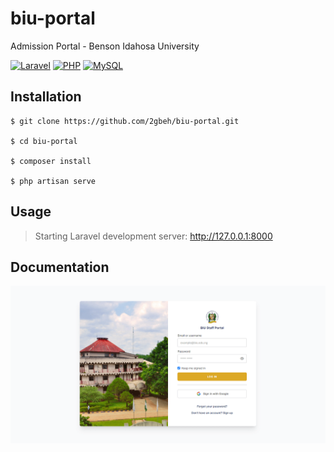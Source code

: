 # biu-portal

Admission Portal - Benson Idahosa University

[![Laravel](https://img.shields.io/badge/Laravel-8.x-ff2d20.svg)](https://laravel.com/docs/8.x)
[![PHP](https://img.shields.io/badge/PHP-7.x-777bb3.svg)](https://www.w3schools.com/php/default.asp)
[![MySQL](https://img.shields.io/badge/MySQL-10.x-ef7b00.svg)](https://www.w3schools.com/mysql/default.asp)

## Installation

```
$ git clone https://github.com/2gbeh/biu-portal.git

$ cd biu-portal

$ composer install

$ php artisan serve
```

## Usage

> Starting Laravel development server: http://127.0.0.1:8000

## Documentation

![Screenshot](./public/social-preview-lg.png)

